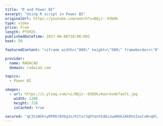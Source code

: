 ```yaml
---
title: "R and Power BI"
excerpt: "Using R script in Power BI"
originalUrl: https://youtube.com/watch?v=BQjz--93bDk
type: video
price: Free
length: PT5M2S
publishedDateTime: 2017-06-06T10:06:00Z
heat: 50

featuredContent: "<iframe width=\"800\" height=\"500\" frameborder=\"0\" src=\"https://www.youtube.com/embed/BQjz--93bDk\" allow=\"accelerometer; autoplay; encrypted-media; gyroscope; picture-in-picture\" allowfullscreen></iframe>"

provider:
  name: RADACAD
  domain: radacad.com

topics:
  - Power BI

images:
  - url: https://i.ytimg.com/vi/BQjz--93bDk/maxresdefault.jpg
    width: 1280
    height: 720
    isCached: true

secured: "qCIhzWSk+yRPRblRXbg1o/hCtxr3qhYantEdAizw406k2AkOVxIovCsN+qHl/WMsb7e4zEnI6ha0UiuDbShTggl0Y+dEb0093bFZcyBAQYKPTYATmza3Xuq9adsQ8WEzPF4MsliXXRBAxwde4uF3XgD9Gij/Al/945NFscSkpQOPCd3SYdODOJepbPSwhuzFbO911ZIV7cHsZYTrWXSC+mR3OzkMa+RFs2qqfHIQirQjm03qktNhCplVvd/nPS5MmFZdPUVefq3IiJlAHtKAEgQDFtIzi51pUotBozHCtO3yvuwQVvu0QmJyREs1xWiILeF4UMUWXj1tE4GhrEtJCDivg/gIn+1pyQYrpNZvXkJ/DCZw8+9B7CaLDYlQ+H0ydS1jdz115ZwVsnXEWyNPYXbskH869yWG2ZeiJhrLWtg=;BlEjnlaXJzgn05/t64M4dw=="
---
```


